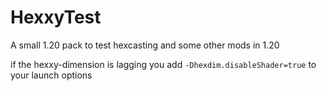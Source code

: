 # HexxyTest
A small 1.20 pack to test hexcasting and some other mods in 1.20

if the hexxy-dimension is lagging you add `-Dhexdim.disableShader=true` to your launch options
